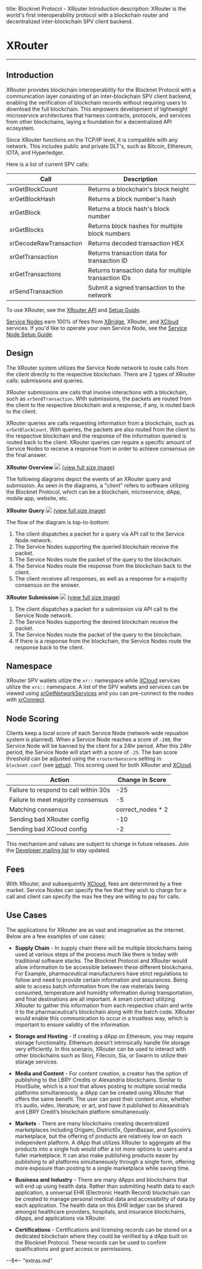 title: Blocknet Protocol - XRouter Introduction
description: XRouter is the world's first interoperability protocol with a blockchain router and decentralized inter-blockchain SPV client backend.


# XRouter

---

## Introduction
XRouter provides blockchain interoperability for the Blocknet Protocol with a communication layer consisting of an inter-blockchain SPV client backend, enabling the verification of blockchain records without requiring users to download the full blockchain. This empowers development of lightweight microservice architectures that harness contracts, protocols, and services from other blockchains, laying a foundation for a decentralized API ecosystem.

Since XRouter functions on the TCP/IP level, it is compatible with any network. This includes public and private DLT's, such as Bitcoin, Ethereum, IOTA, and Hyperledger.

Here is a list of current SPV calls:

Call                    | Description
------------------------|-------------
xrGetBlockCount         | Returns a blockchain's block height
xrGetBlockHash          | Returns a block number's hash
xrGetBlock              | Returns a block hash's block number
xrGetBlocks             | Returns block hashes for multiple block numbers
xrDecodeRawTransaction  | Returns decoded transaction HEX
xrGetTransaction        | Returns transaction data for transaction ID
xrGetTransactions       | Returns transaction data for multiple transaction IDs
xrSendTransaction       | Submit a signed transaction to the network

To use XRouter, see the [XRouter API](https://api.blocknet.co/#xrouter) and [Setup Guide](https://api.blocknet.co/#xrouter-setup).

[Service Nodes](/service-nodes/introduction) earn 100% of fees from [XBridge](/protocol/xbridge/introduction), XRouter, and [XCloud](/protocol/xcloud/introduction) services. If you'd like to operate your own Service Node, see the [Service Node Setup Guide](/service-nodes/setup).


## Design
The XRouter system utilizes the Service Node network to route calls from the client directly to the respective blockchain. There are 2 types of XRouter calls: submissions and queries. 

XRouter submissions are calls that involve interactions with a blockchain, such as `xrSendTransaction`. With submissions, the packets are routed from the client to the respective blockchain and a response, if any, is routed back to the client. 

XRouter queries are calls requesting information from a blockchain, such as `xrGetBlockCount`. With queries, the packets are also routed from the client to the respective blockchain and the response of the information queried is routed back to the client. XRouter queries can require a specific amount of Service Nodes to receive a response from in order to achieve consensus on the final answer. 

<div class="diagram-group">
	<strong>XRouter Overview</strong>
	<img src="/img/protocol/xrouter-overview-2.png">
	<a href="/img/protocol/xrouter-overview-2.png" target="_blank">(view full size image)</a>
</div>

The following diagrams depict the events of an XRouter query and submission. As seen in the diagrams, a "client" refers to software utilizing the Blocknet Protocol, which can be a blockchain, microservice, dApp, mobile app, website, etc.


<div class="diagram-group">
	<strong>XRouter Query</strong>
	<img class="diagram" src="/img/protocol/xrouter-query.png">
	<a href="/img/protocol/xrouter-query.png" target="_blank">(view full size image)</a>
</div>

The flow of the diagram is top-to-bottom:

1. The client dispatches a packet for a query via API call to the Service Node network.
1. The Service Nodes supporting the queried blockchain receive the packet.
1. The Service Nodes route the packet of the query to the blockchain.
1. The Service Nodes route the response from the blockchain back to the client.
1. The client receives all responses, as well as a response for a majority consensus on the answer.


<div class="diagram-group">
	<strong>XRouter Submission</strong>
	<img class="diagram" src="/img/protocol/xrouter-submission.png">
	<a href="/img/protocol/xrouter-submission.png" target="_blank">(view full size image)</a>
</div>

1. The client dispatches a packet for a submission via API call to the Service Node network.
1. The Service Nodes supporting the desired blockchain receive the packet.
1. The Service Nodes route the packet of the query to the blockchain.
1. If there is a response from the blockchain, the Service Nodes route the response back to the client.


## Namespace
XRouter SPV wallets utlize the `xr::` namespace while [XCloud](/protocol/xcloud/introduction) services utilize the `xrs::` namespace. A list of the SPV wallets and services can be viewed using [xrGetNetworkServices](https://api.blocknet.co/#xrgetnetworkservices) and you can pre-connect to the nodes with [xrConnect](https://api.blocknet.co/#xrconnect).


## Node Scoring
Clients keep a *local* score of each Service Node (network-wide repuation system is planned). When a Service Node reaches a score of `-200`, the Service Node will be banned by the client for a 24hr period. After this 24hr period, the Service Node will start with a score of `-25`. The ban score threshold can be adjusted using the `xrouterbanscore` setting in `blocknet.conf` (see [setup](https://api.blocknet.co/#xrouter-setup)). This scoring used for both XRouter and [XCloud](/protocol/xcloud/introduction).

Action                                  | Change in Score
----------------------------------------|-----------------
Failure to respond to call within 30s   | -25
Failure to meet majority consensus      | -5
Matching consensus                      | correct_nodes * 2
Sending bad XRouter config              | -10
Sending bad XCloud config               | -2

This mechanism and values are subject to change in future releases. Join the [Developer mailing list](https://eepurl.com/c5OJMj) to stay updated.


## Fees
With XRouter, and subsequently [XCloud](/protocol/xcloud/introduction), fees are determined by a free market. Service Nodes can specify the fee that they wish to charge for a call and client can specify the max fee they are willing to pay for calls.


## Use Cases

The applications for XRouter are as vast and imaginative as the internet. Below are a few examples of use cases:

* __Supply Chain__ - In supply chain there will be multiple blockchains being used at various steps of the process much like there is today with traditional software stacks. The Blocknet Protocol and XRouter would allow information to be accessible between these different blockchains. For Example, pharmaceutical manufacturers have strict regulations to follow and need to provide certain information and assurances. Being able to access batch information from the raw materials being consumed, temperature and humidity information during transportation, and final destinations are all important. A smart contract utilizing XRouter to gather this information from each respective chain and write it to the pharmaceutical’s blockchain along with the batch code. XRouter would enable this communication to occur in a trustless way, which is important to ensure validity of the information.

* __Storage and Hosting__ - If creating a dApp on Ethereum, you may require storage functionality. Ethereum doesn’t intrinsically handle file storage very efficiently. In this scenario, XRouter can be used to interact with other blockchains such as Storj, Filecoin, Sia, or Swarm to utilize their storage services.

* __Media and Content__ - For content creation, a creator has the option of publishing to the LBRY Credits or Alexandria blockchains. Similar to HootSuite, which is a tool that allows posting to multiple social media platforms simultaneously, a dApp can be created using XRouter that offers the same benefit. The user can post their content once, whether it’s audio, video, literature, or art, and have it published to Alexandria’s and LBRY Credit’s blockchain platform simultaneously. 

* __Markets__ - There are many blockchains creating decentralized marketplaces including Origami, District0x, OpenBazaar, and Syscoin’s marketplace, but the offering of products are relatively low on each independent platform. A dApp that utilizes XRouter to aggregate all the products into a single hub would offer a lot more options to users and a fuller marketplace. It can also make publishing products easier by publishing to all platforms simultaneously through a single form, offering more exposure than posting to a single marketplace while saving time.

* __Business and Industry__ - There are many dApps and blockchains that will end up using health data. Rather than submitting health data to each application, a universal EHR (Electronic Health Record) blockchain can be created to manage personal medical data and accessibility of data by each application. The health data on this EHR ledger can be shared amongst healthcare providers, hospitals, and insurance blockchains, dApps, and applications via XRouter. 

* __Certifications__ - Certifications and licensing records can be stored on a dedicated blockchain where they could be verified by a dApp built on the Blocknet Protocol. These records can be used to confirm qualifications and grant access or permissions.















<script type="text/javascript">
// read instructions for related links in ../snippets/extras.md
var relatedLinks = [];
</script>

--8<-- "extras.md"





